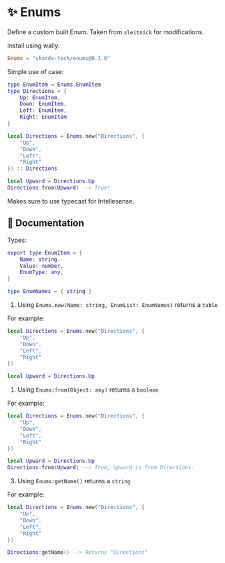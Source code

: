 # ✨ Enums

Define a custom built Enum. Taken from `sleitnick` for modifications.

Install using wally: 

```toml
Enums = "shards-tech/enums@0.1.0"
```

Simple use of case:

```lua
type EnumItem = Enums.EnumItem
type Directions = {
    Up: EnumItem,
    Down: EnumItem,
    Left: EnumItem,
    Right: EnumItem
}

local Directions = Enums.new("Directions", {
    "Up",
    "Down",
    "Left",
    "Right"
}) :: Directions

local Upward = Directions.Up
Directions:from(Upward) --> True!
```

Makes sure to use typecast for Intellesense.

## 📃 Documentation

Types:
```lua
export type EnumItem = {
	Name: string,
	Value: number,
	EnumType: any,
}

type EnumNames = { string }
```

1. Using `Enums.new(Name: string, EnumList: EnumNames)` returns a `table`

For example:

```lua
local Directions = Enums.new("Directions", {
    "Up",
    "Down",
    "Left",
    "Right"
})

local Upward = Directions.Up
```

1. Using `Enums:from(Object: any)` returns a `boolean`

For example:

```lua
local Directions = Enums.new("Directions", {
    "Up",
    "Down",
    "Left",
    "Right"
})

local Upward = Directions.Up
Directions:from(Upward) --> True, Upward is from Directions.
```

3. Using `Enums:getName()` returns a `string`
   
For example:

```lua
local Directions = Enums.new("Directions", {
    "Up",
    "Down",
    "Left",
    "Right"
})

Directions:getName() --> Returns "Directions"
```
